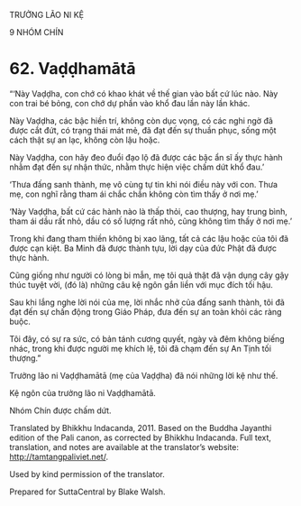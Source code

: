 TRƯỞNG LÃO NI KỆ

9 NHÓM CHÍN

# 62\. Vaḍḍhamātā

“‘Này Vaḍḍha, con chớ có khao khát về thế gian vào bất cứ lúc nào. Này con trai bé bỏng, con chớ dự phần vào khổ đau lần này lần khác.

Này Vaḍḍha, các bậc hiền trí, không còn dục vọng, có các nghi ngờ đã được cắt đứt, có trạng thái mát mẻ, đã đạt đến sự thuần phục, sống một cách thật sự an lạc, không còn lậu hoặc.

Này Vaḍḍha, con hãy đeo đuổi đạo lộ đã được các bậc ẩn sĩ ấy thực hành nhằm đạt đến sự nhận thức, nhằm thực hiện việc chấm dứt khổ đau.’

‘Thưa đấng sanh thành, mẹ vô cùng tự tin khi nói điều này với con. Thưa mẹ, con nghĩ rằng tham ái chắc chắn không còn tìm thấy ở nơi mẹ.’

‘Này Vaḍḍha, bất cứ các hành nào là thấp thỏi, cao thượng, hay trung bình, tham ái dầu rất nhỏ, dầu có số lượng rất nhỏ, cũng không tìm thấy ở nơi mẹ.’

Trong khi đang tham thiền không bị xao lãng, tất cả các lậu hoặc của tôi đã được cạn kiệt. Ba Minh đã được thành tựu, lời dạy của đức Phật đã được thực hành.

Cũng giống như người có lòng bi mẫn, mẹ tôi quả thật đã vận dụng cây gậy thúc tuyệt vời, (đó là) những câu kệ ngôn gắn liền với mục đích tối hậu.

Sau khi lắng nghe lời nói của mẹ, lời nhắc nhở của đấng sanh thành, tôi đã đạt đến sự chấn động trong Giáo Pháp, đưa đến sự an toàn khỏi các ràng buộc.

Tôi đây, có sự ra sức, có bản tánh cương quyết, ngày và đêm không biếng nhác, trong khi được người mẹ khích lệ, tôi đã chạm đến sự An Tịnh tối thượng.”

Trưởng lão ni Vaḍḍhamātā (mẹ của Vaḍḍha) đã nói những lời kệ như thế.

Kệ ngôn của trưởng lão ni Vaḍḍhamātā.

Nhóm Chín được chấm dứt.

Translated by Bhikkhu Indacanda, 2011. Based on the Buddha Jayanthi edition of the Pali canon, as corrected by Bhikkhu Indacanda. Full text, translation, and notes are available at the translator’s website: http://tamtangpaliviet.net/.

Used by kind permission of the translator.

Prepared for SuttaCentral by Blake Walsh.